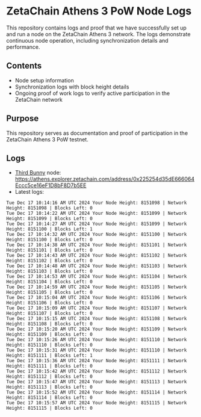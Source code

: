 # ZetaChain Athens 3 PoW Node Logs
This repository contains logs and proof that we have successfully set up and run a node on the ZetaChain Athens 3 network. The logs demonstrate continuous node operation, including synchronization details and performance.

## Contents
- Node setup information
- Synchronization logs with block height details
- Ongoing proof of work logs to verify active participation in the ZetaChain network

## Purpose
This repository serves as documentation and proof of participation in the ZetaChain Athens 3 PoW testnet.

## Logs

- [Third Bunny](https://thirdbunny.xyz/) node: https://athens.explorer.zetachain.com/address/0x225254d35dE666064Eccc5ce16eF1D8bF8D7b5EE
- Latest logs:
```
Tue Dec 17 10:14:16 AM UTC 2024 Your Node Height: 8151098 | Network Height: 8151098 | Blocks Left: 0
Tue Dec 17 10:14:22 AM UTC 2024 Your Node Height: 8151099 | Network Height: 8151099 | Blocks Left: 0
Tue Dec 17 10:14:27 AM UTC 2024 Your Node Height: 8151099 | Network Height: 8151100 | Blocks Left: 1
Tue Dec 17 10:14:32 AM UTC 2024 Your Node Height: 8151100 | Network Height: 8151100 | Blocks Left: 0
Tue Dec 17 10:14:38 AM UTC 2024 Your Node Height: 8151101 | Network Height: 8151101 | Blocks Left: 0
Tue Dec 17 10:14:43 AM UTC 2024 Your Node Height: 8151102 | Network Height: 8151102 | Blocks Left: 0
Tue Dec 17 10:14:48 AM UTC 2024 Your Node Height: 8151103 | Network Height: 8151103 | Blocks Left: 0
Tue Dec 17 10:14:53 AM UTC 2024 Your Node Height: 8151104 | Network Height: 8151104 | Blocks Left: 0
Tue Dec 17 10:14:59 AM UTC 2024 Your Node Height: 8151105 | Network Height: 8151105 | Blocks Left: 0
Tue Dec 17 10:15:04 AM UTC 2024 Your Node Height: 8151106 | Network Height: 8151106 | Blocks Left: 0
Tue Dec 17 10:15:09 AM UTC 2024 Your Node Height: 8151107 | Network Height: 8151107 | Blocks Left: 0
Tue Dec 17 10:15:15 AM UTC 2024 Your Node Height: 8151108 | Network Height: 8151108 | Blocks Left: 0
Tue Dec 17 10:15:20 AM UTC 2024 Your Node Height: 8151109 | Network Height: 8151109 | Blocks Left: 0
Tue Dec 17 10:15:26 AM UTC 2024 Your Node Height: 8151110 | Network Height: 8151110 | Blocks Left: 0
Tue Dec 17 10:15:31 AM UTC 2024 Your Node Height: 8151110 | Network Height: 8151111 | Blocks Left: 1
Tue Dec 17 10:15:36 AM UTC 2024 Your Node Height: 8151111 | Network Height: 8151111 | Blocks Left: 0
Tue Dec 17 10:15:42 AM UTC 2024 Your Node Height: 8151112 | Network Height: 8151112 | Blocks Left: 0
Tue Dec 17 10:15:47 AM UTC 2024 Your Node Height: 8151113 | Network Height: 8151113 | Blocks Left: 0
Tue Dec 17 10:15:52 AM UTC 2024 Your Node Height: 8151114 | Network Height: 8151114 | Blocks Left: 0
Tue Dec 17 10:15:57 AM UTC 2024 Your Node Height: 8151115 | Network Height: 8151115 | Blocks Left: 0
```
